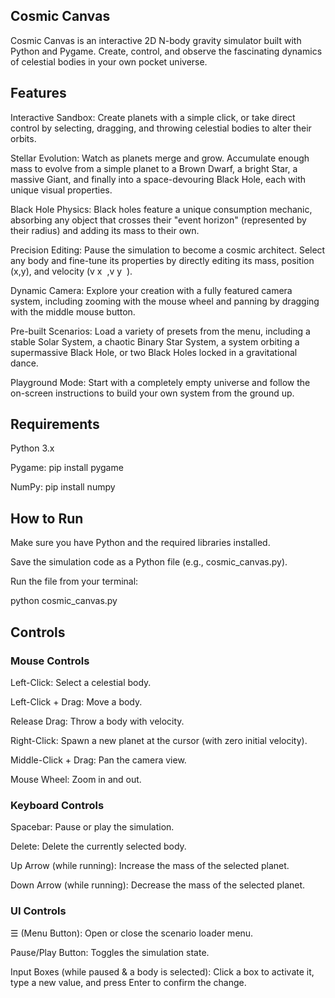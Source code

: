 ## Cosmic Canvas 
Cosmic Canvas is an interactive 2D N-body gravity simulator built with Python and Pygame. Create, control, and observe the fascinating dynamics of celestial bodies in your own pocket universe.
## Features
Interactive Sandbox: Create planets with a simple click, or take direct control by selecting, dragging, and throwing celestial bodies to alter their orbits.

Stellar Evolution: Watch as planets merge and grow. Accumulate enough mass to evolve from a simple planet to a Brown Dwarf, a bright Star, a massive Giant, and finally into a space-devouring Black Hole, each with unique visual properties.

Black Hole Physics: Black holes feature a unique consumption mechanic, absorbing any object that crosses their "event horizon" (represented by their radius) and adding its mass to their own.

Precision Editing: Pause the simulation to become a cosmic architect. Select any body and fine-tune its properties by directly editing its mass, position (x,y), and velocity (v 
x
​
 ,v 
y
​
 ).

Dynamic Camera: Explore your creation with a fully featured camera system, including zooming with the mouse wheel and panning by dragging with the middle mouse button.

Pre-built Scenarios: Load a variety of presets from the menu, including a stable Solar System, a chaotic Binary Star System, a system orbiting a supermassive Black Hole, or two Black Holes locked in a gravitational dance.

Playground Mode: Start with a completely empty universe and follow the on-screen instructions to build your own system from the ground up.

## Requirements
Python 3.x

Pygame: pip install pygame

NumPy: pip install numpy

## How to Run
Make sure you have Python and the required libraries installed.

Save the simulation code as a Python file (e.g., cosmic_canvas.py).

Run the file from your terminal:

python cosmic_canvas.py
## Controls
### Mouse Controls
Left-Click: Select a celestial body.

Left-Click + Drag: Move a body.

Release Drag: Throw a body with velocity.

Right-Click: Spawn a new planet at the cursor (with zero initial velocity).

Middle-Click + Drag: Pan the camera view.

Mouse Wheel: Zoom in and out.

### Keyboard Controls
Spacebar: Pause or play the simulation.

Delete: Delete the currently selected body.

Up Arrow (while running): Increase the mass of the selected planet.

Down Arrow (while running): Decrease the mass of the selected planet.

### UI Controls
☰ (Menu Button): Open or close the scenario loader menu.

Pause/Play Button: Toggles the simulation state.

Input Boxes (while paused & a body is selected): Click a box to activate it, type a new value, and press Enter to confirm the change.
